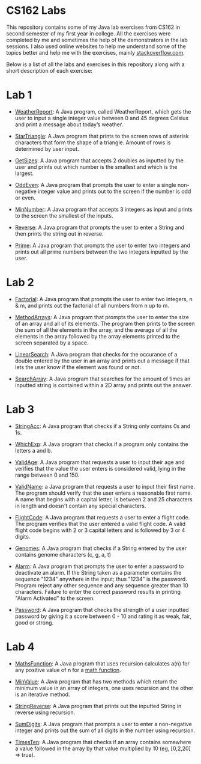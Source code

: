 # CS162 Labs
This repository contains some of my Java lab exercises from CS162 in second semester of my first year in college. All the exercises were completed by me and sometimes the help of the demonstrators in the lab sessions. I also used online websites to help me understand some of the topics better and help me with the exercises, mainly [stackoverflow.com](https://stackoverflow.com/).

Below is a list of all the labs and exercises in this repository along with a short description of each exercise:

# Lab 1
- [WeatherReport](https://github.com/ArturMK98/CS162-Labs/blob/master/Lab%201/WeatherReport.java): A Java program, called WeatherReport, which gets the user to input a single integer value between 0 and 45 degrees Celsius and print a message about today’s weather.

- [StarTriangle](https://github.com/ArturMK98/CS162-Labs/blob/master/Lab%201/StarTriangle.java): A Java program that prints to the screen rows of asterisk characters that form the shape of a triangle. Amount of rows is determined by user input.

- [GetSizes](https://github.com/ArturMK98/CS162-Labs/blob/master/Lab%201/GetSizes.java): A Java program that accepts 2 doubles as inputted by the user and prints out which number is the smallest and which is the largest.

- [OddEven](https://github.com/ArturMK98/CS162-Labs/blob/master/Lab%201/OddEven.java): A Java program that prompts the user to enter a single non-negative integer value and prints out to the screen if the number is odd or even.

- [MinNumber](https://github.com/ArturMK98/CS162-Labs/blob/master/Lab%201/MinNumber.java): A Java program that accepts 3 integers as input and prints to the screen the smallest of the inputs.

- [Reverse](https://github.com/ArturMK98/CS162-Labs/blob/master/Lab%201/Reverse.java): A Java program that prompts the user to enter a String and then prints the string out in reverse.

- [Prime](https://github.com/ArturMK98/CS162-Labs/blob/master/Lab%201/Prime.java): A Java program that prompts the user to enter two integers and prints out all prime numbers between the two integers inputted by the user.

# Lab 2
- [Factorial](https://github.com/ArturMK98/CS162-Labs/blob/master/Lab%202/Factorial.java): A Java program that prompts the user to enter two integers, n & m, and prints out the factorial of all numbers from n up to m.

- [MethodArrays](https://github.com/ArturMK98/CS162-Labs/blob/master/Lab%202/MethodsArrays.java): A Java program that prompts the user to enter the size of an array and all of its elements. The program then prints to the screen the sum of all the elements in the array, and the average of all the elements in the array followed by the array elements printed to the screen separated by a space.

- [LinearSearch](https://github.com/ArturMK98/CS162-Labs/blob/master/Lab%202/LinearSearch.java): A Java program that checks for the occurance of a double entered by the user in an array and prints out a message if that lets the user know if the element was found or not.

- [SearchArray](https://github.com/ArturMK98/CS162-Labs/blob/master/Lab%202/SearchArray.java): A Java program that searches for the amount of times an inputted string is contained within a 2D array and prints out the answer.

# Lab 3
- [StringAcc](https://github.com/ArturMK98/CS162-Labs/blob/master/Lab%203/StringAcc.java): A Java program that checks if a String only contains 0s and 1s.

- [WhichExp](https://github.com/ArturMK98/CS162-Labs/blob/master/Lab%203/WhichExp.java): A Java program that checks if a program only contains the letters a and b.

- [ValidAge](https://github.com/ArturMK98/CS162-Labs/blob/master/Lab%203/ValidAge.java): A Java program that requests a user to input their age and verifies that the value the user enters is considered valid, lying in the range between 0 and 150.

- [ValidName](https://github.com/ArturMK98/CS162-Labs/blob/master/Lab%203/ValidName.java): a Java program that requests a user to input their first name. The program should verify that the user enters a reasonable first name. A name that begins with a capital letter, is between 2 and 25 characters in length and doesn't contain any special characters.

- [FlightCode](https://github.com/ArturMK98/CS162-Labs/blob/master/Lab%203/FlightCode.java): A Java program that requests a user to enter a flight code. The program verifies that the user entered a valid flight code. A valid flight code begins with 2 or 3 capital letters and is followed by 3 or 4 digits.

- [Genomes](https://github.com/ArturMK98/CS162-Labs/blob/master/Lab%203/Genomes.java): A Java program that checks if a String entered by the user contains genome characters (c, g, a, t)

- [Alarm](https://github.com/ArturMK98/CS162-Labs/blob/master/Lab%203/Alarm.java): A Java program that prompts the user to enter a password to deactivate an alarm. If the String taken as a parameter contains the sequence "1234" anywhere in the input; thus "1234" is the password. Program reject any other sequence and any sequence greater than 10 characters. Failure to enter the correct password results in printing "Alarm Activated" to the screen.

- [Password](https://github.com/ArturMK98/CS162-Labs/blob/master/Lab%203/Password.java): A Java program that checks the strength of a user inputted password by giving it a score between 0 - 10 and rating it as weak, fair, good or strong.

# Lab 4
- [MathsFunction](https://github.com/ArturMK98/CS162-Labs/blob/master/Lab%204/MathsFunction.java): A Java program that uses recursion calculates a(n) for any positive value of n for a [math function](https://github.com/ArturMK98/CS162-Labs/blob/master/Lab%204/Function.JPG).

- [MinValue](https://github.com/ArturMK98/CS162-Labs/blob/master/Lab%204/MinValue.java): A Java program that has two methods which return the minimum value in an array of integers, one uses recursion and the other is an iterative method.

- [StringReverse](https://github.com/ArturMK98/CS162-Labs/blob/master/Lab%204/StringReverse.java): A Java program that prints out the inputted String in reverse using recursion.

- [SumDigits](https://github.com/ArturMK98/CS162-Labs/blob/master/Lab%204/SumDigits.java): A Java program that prompts a user to enter a non-negative integer and prints out the sum of all digits in the number using recursion.

- [TimesTen](https://github.com/ArturMK98/CS162-Labs/blob/master/Lab%204/TimesTen.java): A Java program that checks if an array contains somewhere a value followed in the array by that value multiplied by 10 (eg, [0,2,20] => true).






